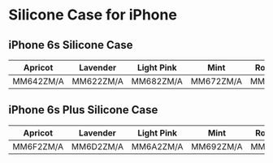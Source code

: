 # Silicone Case for iPhone

## iPhone 6s Silicone Case

| Apricot | Lavender | Light Pink | Mint | Royal Blue | Yellow |
|-----|-----|-----|-----|-----|-----|
| MM642ZM/A | MM622ZM/A | MM682ZM/A | MM672ZM/A | MM632ZM/A | MM662ZM/A |

## iPhone 6s Plus Silicone Case

| Apricot | Lavender | Light Pink | Mint | Royal Blue | Yellow |
|-----|-----|-----|-----|-----|-----|
| MM6F2ZM/A | MM6D2ZM/A | MM6A2ZM/A | MM692ZM/A | MM6E2ZM/A | MM6H2ZM/A |

